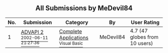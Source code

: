 ﻿<div align="center">

## All Submissions by MeDevil84

</div>

No.  | Submission | Category | By   | User Rating
---- | ---------- | -------- | ---- | -----------
1 | [ADVAPI 2<br /><sup>2002-06-11 21:27:36</sup>](https://github.com/Planet-Source-Code/medevil84-advapi-2__1-35918) | [Complete Applications<br /><sup>Visual Basic</sup>](../ByCategory/complete-applications__1-27.md) | MeDevil84 | 4.7 (47 globes from 10 users)
